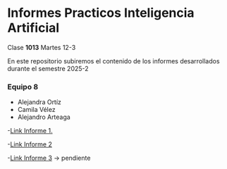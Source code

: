 # Informes Practicos Inteligencia Artificial 

Clase **1013** Martes 12-3

En este repositorio subiremos el contenido de los informes desarrollados durante el semestre 2025-2

### Equipo 8
- Alejandra Ortíz
- Camila Vélez
- Alejandro Arteaga

-[Link Informe 1.](https://github.com/Alejoarteaga17/I.Artificial/tree/main/Informe%201)

-[Link Informe 2](https://github.com/Alejoarteaga17/I.Artificial/tree/main/Informe%202) 

-[Link Informe 3]() -> pendiente
